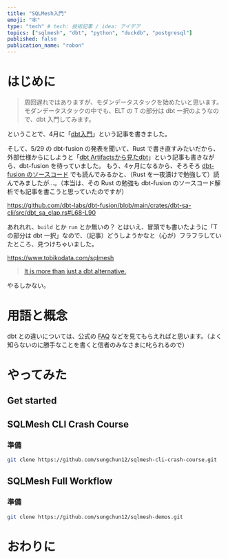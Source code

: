```yaml
---
title: "SQLMesh入門"
emoji: "🕸"
type: "tech" # tech: 技術記事 / idea: アイデア
topics: ["sqlmesh", "dbt", "python", "duckdb", "postgresql"]
published: false
publication_name: "robon"
---
```


# はじめに

> 周回遅れではありますが、モダンデータスタックを始めたいと思います。
モダンデータスタックの中でも、ELT の T の部分は dbt 一択のようなので、dbt 入門してみます。

ということで、4月に「[dbt入門](https://zenn.dev/robon/articles/f1bd403b3a3d95)」という記事を書きました。

そして、5/29 の dbt-fusion の発表を聞いて、Rust で書き直すみたいだから、外部仕様からにしようと「[dbt Artifactsから見たdbt](https://zenn.dev/robon/articles/0bfe8aed582698)」という記事も書きながら、dbt-fusion を待っていました。
もう、4ヶ月になるから、そろそろ [dbt-fusion のソースコード](https://github.com/dbt-labs/dbt-fusion) でも読んでみるかと、（Rust を一夜漬けで勉強して）読んでみましたが…。（本当は、その Rust の勉強も dbt-fusion のソースコード解析でも記事を書こうと思っていたのですが）

https://github.com/dbt-labs/dbt-fusion/blob/main/crates/dbt-sa-cli/src/dbt_sa_clap.rs#L68-L90

あれれれ、`build` とか `run` とか無いの？
とはいえ、冒頭でも書いたように「T の部分は dbt 一択」なので、（記事）どうしようかなと（心が）フラフラしていたところ、見つけちゃいました。

https://www.tobikodata.com/sqlmesh

> [It is more than just a dbt alternative.](https://sqlmesh.readthedocs.io/en/stable/)

やるしかない。

# 用語と概念
dbt との違いについては、公式の [FAQ](https://sqlmesh.readthedocs.io/en/stable/faq/faq/#how-is-this-different-from-dbt) などを見てもらえればと思います。（よく知らないのに勝手なことを書くと信者のみなさまに叱られるので）


# やってみた
## Get started

## SQLMesh CLI Crash Course
### 準備
```bash
git clone https://github.com/sungchun12/sqlmesh-cli-crash-course.git
```

## SQLMesh Full Workflow
### 準備
```bash
git clone https://github.com/sungchun12/sqlmesh-demos.git
```

# おわりに